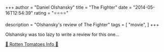 +++
author = "Daniel Olshansky"
title = "The Fighter"
date = "2014-05-16T12:54:39"
rating = "⭐⭐⭐⭐"

description = "Olshansky's review of The Fighter"
tags = [
    "movie",
]
+++


Olshansky was too lazy to write a review for this one...

[🍅 Rotten Tomatoes Info 🍅](https://www.rottentomatoes.com//m/the_fighter_2011)